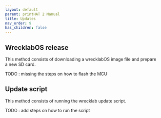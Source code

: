 ```yaml
---
layout: default
parent: printHAT 2 Manual
title: Updates
nav_order: 9
has_children: false
---
```


## WrecklabOS release
This method consists of downloading a wrecklabOS image file and prepare a new SD card.

TODO : missing the steps on how to flash the MCU

## Update script
This method consists of running the wrecklab update script.

TODO : add steps on how to run the script
